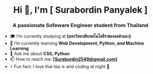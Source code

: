 <h1 align="center">Hi 👋, I'm [ Surabordin Panyalek ]</h1>
<h3 align="center">A passionate Sofeware Engineer student from Thailand</h3>

- 🎓 I’m currently studying at **[มหาวิทยาลัยเทคโนโลยีราชมงคลล้านนา]**
- 🌱 I’m currently learning **Web Development, Python, and Machine Learning**
- 💬 Ask me about **CSS, Python**
- 📫 How to reach me: **[Surabordin2549@gmail.com]**
- ⚡ Fun fact: I love thai tea ☕ and coding at night 🌙
